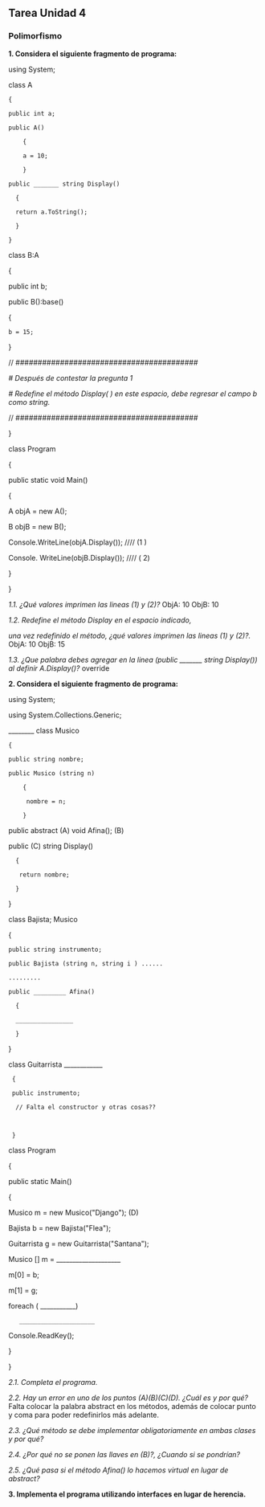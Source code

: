 ## Tarea Unidad 4
### Polimorfismo

**1. Considera el siguiente fragmento de programa:**

using System;

class A

    {

    public int a;

    public A()

        {

        a = 10;

        }

    public _______ string Display()

      {

      return a.ToString();

      }

    }

class B:A

   {

   public int b;

   public B():base()

   {

    b = 15;

   }

  // #########################################

*#  Después de contestar la pregunta 1*              

*#  Redefine el método Display( ) en este espacio,  debe regresar el campo b como string.*

 //  #########################################

}

 class Program

  {

   public static void Main()

   {

  A objA = new A();

  B objB = new B();

  Console.WriteLine(objA.Display()); ////  (1 )

  Console. WriteLine(objB.Display()); ////  ( 2)

  }

  }

*1.1. ¿Qué valores imprimen las lineas (1) y (2)?*
ObjA: 10
ObjB: 10

*1.2.  Redefine el método Display en el espacio indicado,*

*una vez redefinido el método, ¿qué valores imprimen las lineas (1) y (2)?.*
ObjA: 10
ObjB: 15

*1.3. ¿Que palabra debes agregar en la linea (public _______ string Display()) al definir A.Display()?*
override

**2. Considera el siguiente fragmento de programa:**

using System;

using System.Collections.Generic;

 ________ class Musico

    {

    public string nombre;

    public Musico (string n)

        {

         nombre = n;

        }

   public abstract (A) void Afina();  (B)

   public (C) string Display()

      { 

       return nombre;

      }

   }

class Bajista; Musico

  {

    public string instrumento;

    public Bajista (string n, string i ) ......

    .........

    public _________ Afina()

      {

      ________________

      }

 }

class Guitarrista ____________

     {

     public instrumento;

      // Falta el constructor y otras cosas??

 

     }

 

class Program

 {

  public static Main()

   {

  Musico m = new Musico("Django"); (D)

  Bajista b = new Bajista("Flea");

  Guitarrista g = new Guitarrista("Santana");

  Musico [] m = ____________________

  m[0] = b;

  m[1] = g;

 

  foreach ( ___________)

       _____________________

 

 Console.ReadKey();

  

 }

}

*2.1. Completa el programa.*

*2.2. Hay un error en uno de los puntos (A)(B)(C)(D). ¿Cuál es y por qué?*
Falta colocar la palabra abstract en los métodos, además de colocar punto y coma para poder redefinirlos más adelante.

*2.3. ¿Qué método se debe implementar obligatoriamente en ambas clases y por qué?*

*2.4. ¿Por qué no se ponen las llaves en (B)?, ¿Cuando si se pondrían?*

*2.5. ¿Qué pasa si el método Afina() lo hacemos virtual en lugar de abstract?*

**3. Implementa el programa utilizando interfaces en lugar de herencia.**


